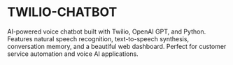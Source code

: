 # TWILIO-CHATBOT
AI-powered voice chatbot built with Twilio, OpenAI GPT, and Python. Features natural speech recognition, text-to-speech synthesis, conversation memory, and a beautiful web dashboard. Perfect for customer service automation and voice AI applications.

